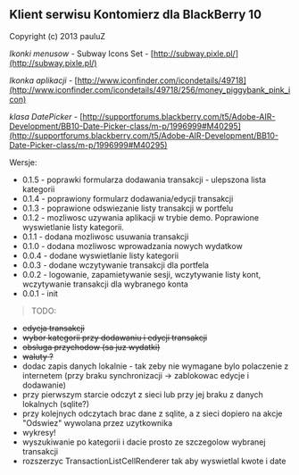 ## Klient serwisu Kontomierz dla BlackBerry 10  
Copyright (c) 2013 pauluZ

*Ikonki menusow* - Subway Icons Set - [http://subway.pixle.pl/](http://subway.pixle.pl/)

*Ikonka aplikacji* - [http://www.iconfinder.com/icondetails/49718](http://www.iconfinder.com/icondetails/49718/256/money_piggybank_pink_icon)

*klasa DatePicker* - [http://supportforums.blackberry.com/t5/Adobe-AIR-Development/BB10-Date-Picker-class/m-p/1996999#M40295](http://supportforums.blackberry.com/t5/Adobe-AIR-Development/BB10-Date-Picker-class/m-p/1996999#M40295)

Wersje:
* 0.1.5 - poprawki formularza dodawania transakcji - ulepszona lista kategorii
* 0.1.4 - poprawiony formularz dodawania/edycji transakcji
* 0.1.3 - poprawione odswiezanie listy transakcji w portfelu
* 0.1.2 - mozliwosc uzywania aplikacji w trybie demo. Poprawione wyswietlanie listy kategorii.
* 0.1.1 - dodana mozliwosc usuwania transakcji
* 0.1.0 - dodana mozliwosc wprowadzania nowych wydatkow
* 0.0.4 - dodane wyswietlanie listy kategorii
* 0.0.3 - dodane wczytywanie transakcji dla portfela
* 0.0.2 - logowanie, zapamietywanie sesji, wczytywanie listy kont, wczytywanie transakcji dla wybranego konta
* 0.0.1 - init

>TODO:
>
* ~~edycja transakcji~~
* ~~wybor kategorii przy dodawaniu i edycji transakcji~~
* ~~obsluga przychodow (sa juz wydatki)~~
* ~~waluty ?~~
* dodac zapis danych lokalnie - tak zeby nie wymagane bylo polaczenie z internetem (przy braku synchronizacji -> zablokowac edycje i dodawanie)
* przy pierwszym starcie odczyt z sieci lub przy jej braku z danych lokalnych (sqlite?)
* przy kolejnych odczytach brac dane z sqlite, a z sieci dopiero na akcje "Odswiez" wywolana przez uzytkownika
* wykresy!
* wyszukiwanie po kategorii i dacie prosto ze szczegolow wybranej transakcji
* rozszerzyc TransactionListCellRenderer tak aby wyswietlal kwote i date

